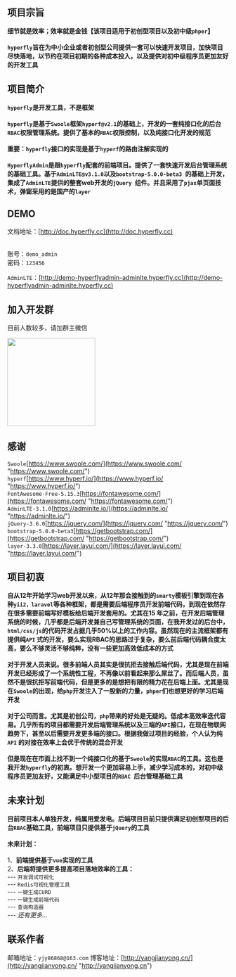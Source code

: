## 项目宗旨
**细节就是效率；效率就是金钱【该项目适用于初创型项目以及初中级`phper`】**
<br/>
<br/>
**`hyperfly`旨在为中小企业或者初创型公司提供一套可以快速开发项目，加快项目尽快落地，以节约在项目初期的各种成本投入，以及提供对初中级程序员更加友好的开发工具**
## 项目简介
**`hyperfly`是开发工具，不是框架**
<br/>
<br/>
**`hyperfly`是基于`Swoole`框架`hyperf@v2.1`的基础上，开发的一套纯接口化的后台`RBAC`权限管理系统。提供了基本的`RBAC`权限控制，以及纯接口化开发的规范**
<br/>
<br/>
**重要：`hyperfly`接口的实现是基于`hyperf`的路由注解实现的**
<br/>
<br/>
**`HyperflyAdmin`是跟`hyperfly`配套的前端项目。提供了一套快速开发后台管理系统的基础工具。基于`AdminLTE@v3.1.0`以及`bootstrap-5.0.0-beta3
`的基础上开发，集成了`AdminLTE`提供的整套web开发的`jQuery
`组件。并且采用了`pjax`单页面技术，弹窗采用的是国产的`layer`**

## DEMO


文档地址：[http://doc.hyperfly.cc](http://doc.hyperfly.cc)
<br/>
<br/>

账号：`demo_admin`
<br/>
密码：`123456`

`AdminLTE`：[http://demo-hyperflyadmin-adminlte.hyperfly.cc](http://demo-hyperflyadmin-adminlte.hyperfly.cc)


## 加入开发群

目前人数较多，请加群主微信
<p align="left">
<img src="http://yangjianyong.cn/wp-content/uploads/2021/06/WechatIMG129.png" width="200px" height="200px">
<p/>

## 感谢
`Swoole`[https://www.swoole.com/](https://www.swoole.com/ "https://www.swoole.com/")
<br/>
`hyperf`[https://www.hyperf.io/](https://www.hyperf.io/ "https://www.hyperf.io/")
<br/>
`FontAwesome-Free-5.15.3`[https://fontawesome.com/](https://fontawesome.com/ "https://fontawesome.com/")
<br/>
`AdminLTE-3.1.0`[https://adminlte.io/](https://adminlte.io/ "https://adminlte.io/")
<br/>
`jQuery-3.6.0`[https://jquery.com/](https://jquery.com/ "https://jquery.com/")
<br/>
`bootstrap-5.0.0-beta3`[https://getbootstrap.com/](https://getbootstrap.com/ "https://getbootstrap.com/")
<br/>
`layer-3.3.0`[https://layer.layui.com/](https://layer.layui.com/ "https://layer.layui.com/")
## 项目初衷
**自从12年开始学习web开发以来，从12年那会接触到的`smarty`模板引擎到现在各种`yii2，laravel`等各种框架，都是需要后端程序员开发前端代码，到现在依然存在很多需要前端写好模板给后端开发套用的。尤其在15
年之前，在开发后端管理系统的时候，几乎都是后端开发兼自己写管理系统的页面，在我开发过的后台中，`html/css/js`的代码开发占据几乎50%以上的工作内容。虽然现在的主流框架都有提供纯`API`
式的开发，要么实现RBAC的思路过于复杂，要么前后端代码耦合度太高，要么不够灵活不够纯粹，没有一些更加高效低成本的方式**
<br/>
<br/>
**对于开发人员来说。很多前端人员其实是很抗拒去接触后端代码，尤其是现在前端开发已经形成了一个系统性工程，不再像以前看起来那么屌丝了。而后端人员，虽然不是很抗拒写前端代码，但是更多的是想把有限的精力花在后端上面。尤其是现在`Swoole`的出现，给`php`开发注入了一股新的力量，`phper`们也想更好的学习后端开发**
<br/>
<br/>
**对于公司而言。尤其是初创公司，`php`带来的好处是无疑的。低成本高效率迭代容易。几乎所有的项目都需要开发后端管理系统以及三端的`API`接口，在现在物联网趋势下，甚至以后需要开发更多端的接口。根据我做过项目的经验，个人认为纯`API`
的对接在效率上会优于传统的混合开发**
<br/>
<br/>
**但是现在在市面上找不到一个纯接口化的基于`Swoole`的实现`RBAC`的工具。这也是我开发`hyperfly`的初衷。想开发一个更加容易上手，减少学习成本的，对初中级程序员更加友好，又能满足中小型项目的`RBAC
`后台管理基础工具**
## 未来计划
**目前项目本人单独开发，纯属用爱发电。后端项目目前只提供满足初创型项目的后台`RBAC`基础工具，前端项目只提供基于`jQuery`的工具**
<br/>
<br/>
**未来计划：**
<br/>
<br/>
1、**前端提供基于`vue`实现的工具**
<br/>
2、**后端将提供更多提高项目落地效率的工具：**
<br/>
--- `开发调试可视化`
<br/>
--- `Redis可视化管理工具`
<br/>
--- `一键生成CURD`
<br/>
--- `一键生成前端代码`
<br/>
--- `查询构造器`
<br/>
--- <i>还有更多...</i>
## 联系作者
邮箱地址：`yjy86868@163.com`
博客地址：[http://yangjianyong.cn/](http://yangjianyong.cn/ "http://yangjianyong.cn")
